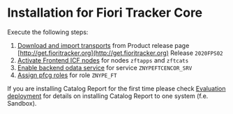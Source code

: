 # Installation for Fiori Tracker Core

Execute the following steps:

1. [Download and import transports](/inst/step-1.md) from Product release page [http://get.fioritracker.org](http://get.fioritracker.org) Release `2020FPS02`
2. [Activate Frontend ICF nodes](/inst/step-2.md) for nodes `zftapps` and `zftcats`
3. [Enable backend odata service](/inst/step-3.md) for service `ZNYPEFTCENCOR_SRV`
4. [Assign pfcg roles](/inst/step-4.md) for role `ZNYPE_FT`

If you are installing Catalog Report for the first time please check [Evaluation deployment](../../core/SPS02/eval-dep.md) for details on installing Catalog Report to one system (f.e. Sandbox).
